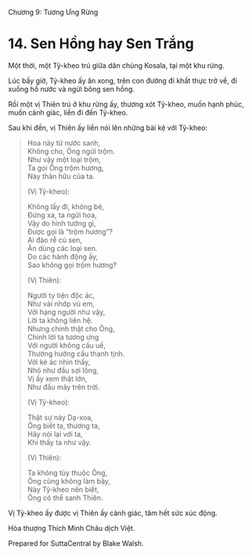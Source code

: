  

Chương 9: Tương Ưng Rừng

# 14\. Sen Hồng hay Sen Trắng

Một thời, một Tỷ-kheo trú giữa dân chúng Kosala, tại một khu rừng.

Lúc bấy giờ, Tỷ-kheo ấy ăn xong, trên con đường đi khất thực trở về, đi xuống hồ nước và ngửi bông sen hồng.

Rồi một vị Thiên trú ở khu rừng ấy, thương xót Tỷ-kheo, muốn hạnh phúc, muốn cảnh giác, liền đi đến Tỷ-kheo.

Sau khi đến, vị Thiên ấy liền nói lên những bài kệ với Tỷ-kheo:

> Hoa này từ nước sanh,  
> Không cho, Ông ngửi trộm.  
> Như vậy một loại trộm,  
> Ta gọi Ông trộm hương,  
> Này thân hữu của ta.
> 
> (Vị Tỷ-kheo):
> 
> Không lấy đi, không bẻ,  
> Ðứng xa, ta ngửi hoa,  
> Vậy do hình tướng gì,  
> Ðược gọi là “trộm hương”?  
> Ai đào rễ củ sen,  
> Ăn dùng các loại sen.  
> Do các hành động ấy,  
> Sao không gọi trộm hương?
> 
> (Vị Thiên):
> 
> Người ty tiện độc ác,  
> Như vải nhớp vú em,  
> Với hạng người như vậy,  
> Lời ta không liên hệ.  
> Nhưng chính thật cho Ông,  
> Chính lời ta tương ưng  
> Với người không cấu uế,  
> Thường hướng cầu thanh tịnh.  
> Với kẻ ác nhìn thấy,  
> Nhỏ như đầu sợi lông,  
> Vị ấy xem thật lớn,  
> Như đầu mây trên trời.
> 
> (Vị Tỷ-kheo):
> 
> Thật sự này Dạ-xoa,  
> Ông biết ta, thương ta,  
> Hãy nói lại với ta,  
> Khi thấy ta như vậy.
> 
> (Vị Thiên):
> 
> Ta không tùy thuộc Ông,  
> Ông cũng không làm bậy,  
> Này Tỷ-kheo nên biết,  
> Ông có thể sanh Thiên.

Vị Tỷ-kheo ấy được vị Thiên ấy cảnh giác, tâm hết sức xúc động.

Hòa thượng Thích Minh Châu dịch Việt.

Prepared for SuttaCentral by Blake Walsh.